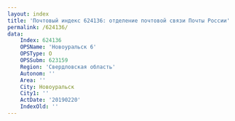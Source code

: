```yaml
---
layout: index
title: 'Почтовый индекс 624136: отделение почтовой связи Почты России'
permalink: /624136/
data:
    Index: 624136
    OPSName: 'Новоуральск 6'
    OPSType: О
    OPSSubm: 623159
    Region: 'Свердловская область'
    Autonom: ''
    Area: ''
    City: Новоуральск
    City1: ''
    ActDate: '20190220'
    IndexOld: ''
---
```

